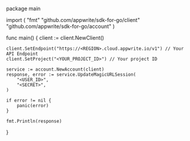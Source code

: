 package main

import (
    "fmt"
    "github.com/appwrite/sdk-for-go/client"
    "github.com/appwrite/sdk-for-go/account"
)

func main() {
    client := client.NewClient()

    client.SetEndpoint("https://<REGION>.cloud.appwrite.io/v1") // Your API Endpoint
    client.SetProject("<YOUR_PROJECT_ID>") // Your project ID

    service := account.NewAccount(client)
    response, error := service.UpdateMagicURLSession(
        "<USER_ID>",
        "<SECRET>",
    )

    if error != nil {
        panic(error)
    }

    fmt.Println(response)
}
